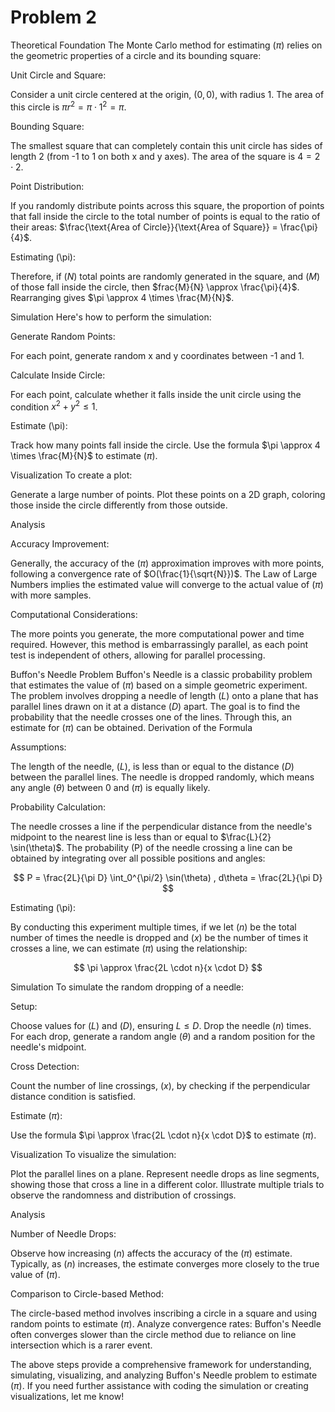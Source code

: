 # Problem 2

Theoretical Foundation
The Monte Carlo method for estimating $(\pi)$ relies on the geometric properties of a circle and its bounding square:

Unit Circle and Square:

Consider a unit circle centered at the origin, $(0, 0)$, with radius 1.
The area of this circle is $\pi r^2 = \pi \cdot 1^2 = \pi$.


Bounding Square:

The smallest square that can completely contain this unit circle has sides of length 2 (from -1 to 1 on both x and y axes).
The area of the square is $4 = 2 \cdot 2$.


Point Distribution:

If you randomly distribute points across this square, the proportion of points that fall inside the circle to the total number of points is equal to the ratio of their areas: $\frac{\text{Area of Circle}}{\text{Area of Square}} = \frac{\pi}{4}$.

Estimating (\pi):

Therefore, if $(N)$ total points are randomly generated in the square, and $(M)$ of those fall inside the circle, then $frac{M}{N} \approx \frac{\pi}{4}$.
Rearranging gives $\pi \approx 4 \times \frac{M}{N}$.

Simulation
Here's how to perform the simulation:

Generate Random Points:

For each point, generate random x and y coordinates between -1 and 1.

Calculate Inside Circle:

For each point, calculate whether it falls inside the unit circle using the condition $x^2 + y^2 \leq 1$.

Estimate (\pi):

Track how many points fall inside the circle.
Use the formula $\pi \approx 4 \times \frac{M}{N}$ to estimate $(\pi)$.

Visualization
To create a plot:

Generate a large number of points.
Plot these points on a 2D graph, coloring those inside the circle differently from those outside.

Analysis

Accuracy Improvement:

Generally, the accuracy of the $(\pi)$ approximation improves with more points, following a convergence rate of $O(\frac{1}{\sqrt{N}})$.
The Law of Large Numbers implies the estimated value will converge to the actual value of $(\pi)$ with more samples.

Computational Considerations:

The more points you generate, the more computational power and time required.
However, this method is embarrassingly parallel, as each point test is independent of others, allowing for parallel processing.

Buffon's Needle Problem
Buffon's Needle is a classic probability problem that estimates the value of $(\pi)$ based on a simple geometric experiment. The problem involves dropping a needle of length $(L)$ onto a plane that has parallel lines drawn on it at a distance $(D)$ apart. The goal is to find the probability that the needle crosses one of the lines. Through this, an estimate for $(\pi)$ can be obtained.
Derivation of the Formula

Assumptions:

The length of the needle, $(L)$, is less than or equal to the distance $(D)$ between the parallel lines.
The needle is dropped randomly, which means any angle $(\theta)$ between 0 and $(\pi)$ is equally likely.

Probability Calculation:

The needle crosses a line if the perpendicular distance from the needle's midpoint to the nearest line is less than or equal to $\frac{L}{2} \sin(\theta)$.
The probability (P) of the needle crossing a line can be obtained by integrating over all possible positions and angles:

$$
P = \frac{2L}{\pi D} \int_0^{\pi/2} \sin(\theta) , d\theta = \frac{2L}{\pi D}
$$

Estimating (\pi):

By conducting this experiment multiple times, if we let $(n)$ be the total number of times the needle is dropped and $(x)$ be the number of times it crosses a line, we can estimate $(\pi)$ using the relationship:

$$
\pi \approx \frac{2L \cdot n}{x \cdot D}
$$

Simulation
To simulate the random dropping of a needle:

Setup:

Choose values for $(L)$ and $(D)$, ensuring $L \leq D$.
Drop the needle $(n)$ times.
For each drop, generate a random angle $(\theta)$ and a random position for the needle's midpoint.

Cross Detection:

Count the number of line crossings, $(x)$, by checking if the perpendicular distance condition is satisfied.

Estimate $(\pi)$:

Use the formula $\pi \approx \frac{2L \cdot n}{x \cdot D}$ to estimate $(\pi)$.

Visualization
To visualize the simulation:

Plot the parallel lines on a plane.
Represent needle drops as line segments, showing those that cross a line in a different color.
Illustrate multiple trials to observe the randomness and distribution of crossings.

Analysis

Number of Needle Drops:

Observe how increasing $(n)$ affects the accuracy of the $(\pi)$ estimate.
Typically, as $(n)$ increases, the estimate converges more closely to the true value of $(\pi)$.

Comparison to Circle-based Method:

The circle-based method involves inscribing a circle in a square and using random points to estimate $(\pi)$.
Analyze convergence rates: Buffon's Needle often converges slower than the circle method due to reliance on line intersection which is a rarer event.

The above steps provide a comprehensive framework for understanding, simulating, visualizing, and analyzing Buffon's Needle problem to estimate $(\pi)$. If you need further assistance with coding the simulation or creating visualizations, let me know!